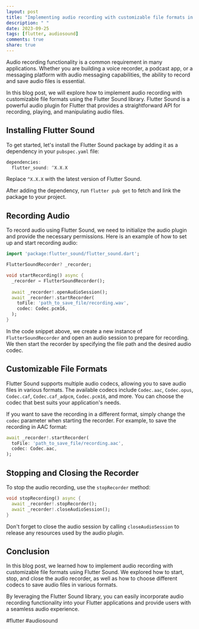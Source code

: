 ```yaml
---
layout: post
title: "Implementing audio recording with customizable file formats in Flutter Sound"
description: " "
date: 2023-09-25
tags: [flutter, audiosound]
comments: true
share: true
---
```


Audio recording functionality is a common requirement in many applications. Whether you are building a voice recorder, a podcast app, or a messaging platform with audio messaging capabilities, the ability to record and save audio files is essential.

In this blog post, we will explore how to implement audio recording with customizable file formats using the Flutter Sound library. Flutter Sound is a powerful audio plugin for Flutter that provides a straightforward API for recording, playing, and manipulating audio files.

## Installing Flutter Sound

To get started, let's install the Flutter Sound package by adding it as a dependency in your `pubspec.yaml` file:

```dart
dependencies:
  flutter_sound: ^X.X.X
```

Replace `^X.X.X` with the latest version of Flutter Sound.

After adding the dependency, run `flutter pub get` to fetch and link the package to your project.

## Recording Audio

To record audio using Flutter Sound, we need to initialize the audio plugin and provide the necessary permissions. Here is an example of how to set up and start recording audio:

```dart
import 'package:flutter_sound/flutter_sound.dart';

FlutterSoundRecorder? _recorder;

void startRecording() async {
  _recorder = FlutterSoundRecorder();
  
  await _recorder!.openAudioSession();
  await _recorder!.startRecorder(
    toFile: 'path_to_save_file/recording.wav', 
    codec: Codec.pcm16,
  );
}
```

In the code snippet above, we create a new instance of `FlutterSoundRecorder` and open an audio session to prepare for recording. We then start the recorder by specifying the file path and the desired audio codec.

## Customizable File Formats

Flutter Sound supports multiple audio codecs, allowing you to save audio files in various formats. The available codecs include `Codec.aac`, `Codec.opus`, `Codec.caf`, `Codec.caf_adpcm`, `Codec.pcm16`, and more. You can choose the codec that best suits your application's needs.

If you want to save the recording in a different format, simply change the `codec` parameter when starting the recorder. For example, to save the recording in AAC format:

```dart
await _recorder!.startRecorder(
  toFile: 'path_to_save_file/recording.aac', 
  codec: Codec.aac,
);
```

## Stopping and Closing the Recorder

To stop the audio recording, use the `stopRecorder` method:

```dart
void stopRecording() async {
  await _recorder!.stopRecorder();
  await _recorder!.closeAudioSession();
}
```

Don't forget to close the audio session by calling `closeAudioSession` to release any resources used by the audio plugin.

## Conclusion

In this blog post, we learned how to implement audio recording with customizable file formats using Flutter Sound. We explored how to start, stop, and close the audio recorder, as well as how to choose different codecs to save audio files in various formats.

By leveraging the Flutter Sound library, you can easily incorporate audio recording functionality into your Flutter applications and provide users with a seamless audio experience.

#flutter #audiosound